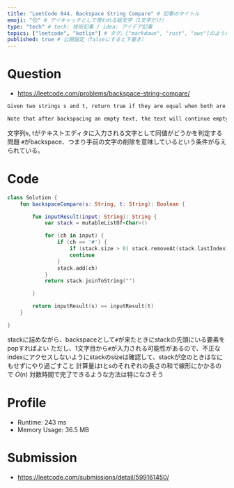 ```yaml
---
title: "LeetCode 844. Backspace String Compare" # 記事のタイトル
emoji: "😙" # アイキャッチとして使われる絵文字（1文字だけ）
type: "tech" # tech: 技術記事 / idea: アイデア記事
topics: ["leetcode", "kotlin"] # タグ。["markdown", "rust", "aws"]のように指定する
published: true # 公開設定（falseにすると下書き）
---
```


# Question

- https://leetcode.com/problems/backspace-string-compare/

~~~txt
Given two strings s and t, return true if they are equal when both are typed into empty text editors. '#' means a backspace character.

Note that after backspacing an empty text, the text will continue empty.
~~~

文字列s, tがテキストエディタに入力される文字として同値がどうかを判定する問題
`#`がbackspace、つまり手前の文字の削除を意味しているという条件が与えられている。

# Code

~~~kotlin
class Solution {
    fun backspaceCompare(s: String, t: String): Boolean {

        fun inputResult(input: String): String {
            var stack = mutableListOf<Char>()

            for (ch in input) {
                if (ch == '#') {
                    if (stack.size > 0) stack.removeAt(stack.lastIndex)
                    continue
                }
                stack.add(ch)
            }
            return stack.joinToString("")

        }

        return inputResult(s) == inputResult(t)
    }

}
~~~

stackに詰めながら、backspaceとして`#`が来たときにstackの先頭にいる要素をpopすればよい
ただし、1文字目から`#`が入力される可能性があるので、不正なindexにアクセスしないようにstackのsizeは確認して、stackが空のときはなにもせずにやり過ごすこと
計算量はtとsのそれぞれの長さの和で線形にかかるので $O(n)$
対数時間で完了できるような方法は特になさそう

# Profile

- Runtime: 243 ms
- Memory Usage: 36.5 MB

# Submission
- https://leetcode.com/submissions/detail/599161450/